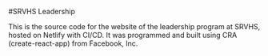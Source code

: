 #SRVHS Leadership

This is the source code for the website of the leadership program at SRVHS, hosted on Netlify with CI/CD. It was programmed and built using CRA (create-react-app) from Facebook, Inc.
